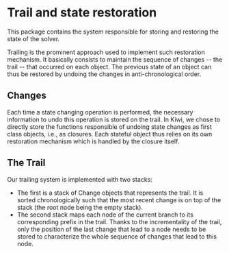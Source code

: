 # Trail and state restoration

This package contains the system responsible for storing and restoring the state of the solver. 

Trailing is the prominent approach used to implement such restoration mechanism. It basically consists to maintain the sequence of changes -- the trail -- that occurred on each object. The previous state of an object can thus be restored by undoing the changes in anti-chronological order. 

## Changes

Each time a state changing operation is performed, the necessary information to undo this operation is stored on the trail. 
In Kiwi, we chose to directly store the functions responsible of undoing state changes as first class objects, i.e., as closures.
Each stateful object thus relies on its own restoration mechanism which is handled by the closure itself.

## The Trail

Our trailing system is implemented with two stacks:

- The first is a stack of Change objects that represents the trail. It is sorted chronologically such that the most recent change is on top of the stack (the root node being the empty stack).
- The second stack maps each node of the current branch to its corresponding prefix in the trail. Thanks to the incrementality of the trail, only the position of the last change that lead to a node needs to be stored to characterize the whole sequence of changes that lead to this node. 

